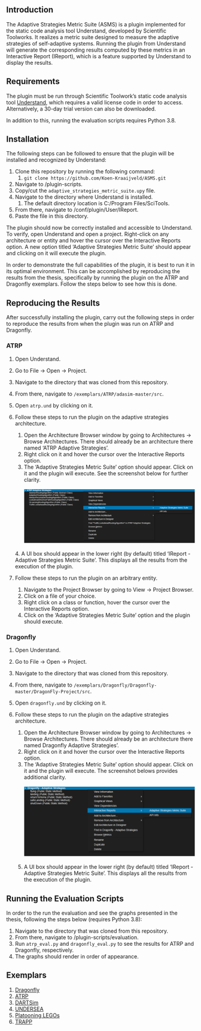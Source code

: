 Introduction
------------
The Adaptive Strategies Metric Suite (ASMS) is a plugin 
implemented for the static code analysis tool Understand, 
developed by Scientific Toolworks. It realizes a 
metric suite designed to measure the adaptive strategies of self-adaptive systems. Running the plugin 
from Understand will generate the corresponding results 
computed by these metrics in an Interactive Report (IReport), 
which is a feature supported by Understand to display the 
results. 

Requirements
------------
The plugin must be run through Scientific Toolwork’s static 
code analysis tool [Understand](https://licensing.scitools.com/download), which requires a valid license 
code in order to access. Alternatively, a 30-day trial 
version can also be downloaded.

In addition to this, running the evaluation scripts requires Python 3.8.

Installation
------------
The following steps can be followed to ensure that the 
plugin will be installed and recognized by Understand:

1. Clone this repository by running the following command:
   1. ```git clone https://github.com/Koen-Kraaijveld/ASMS.git```
2. Navigate to /plugin-scripts.
3. Copy/cut the ```adaptive_strategies_metric_suite.upy``` file.
4. Navigate to the directory where Understand is installed.
   1. The default directory location is C:/Program Files/SciTools.
5. From there, navigate to /conf/plugin/User/IReport.
6. Paste the file in this directory.

The plugin should now be correctly installed and accessible 
to Understand. To verify, open Understand and open a project. 
Right-click on any architecture or entity and hover the 
cursor over the Interactive Reports option. A new option 
titled ‘Adaptive Strategies Metric Suite’ should appear and 
clicking on it will execute the plugin.

In order to demonstrate the full capabilities of the plugin, 
it is best to run it in its optimal environment. This can be 
accomplished by reproducing the results from the thesis, 
specifically by running the plugin on the ATRP and Dragonfly 
exemplars. Follow the steps below to see how this is done.

Reproducing the Results
------------
After successfully installing the plugin, carry out the 
following steps in order to reproduce the results from 
when the plugin was run on ATRP and Dragonfly.

### ATRP ###
1. Open Understand.
2. Go to File → Open → Project.
3. Navigate to the directory that was cloned from this repository.
4. From there, navigate to ```/exemplars/ATRP/adasim-master/src```.
5. Open ```atrp.und``` by clicking on it.
6. Follow these steps to run the plugin on the adaptive strategies architecture.
   1. Open the Architecture Browser window by going to Architectures → Browse Architectures. There should already be an architecture there named ‘ATRP Adaptive Strategies’.
   2. Right click on it and hover the cursor over the Interactive Reports option.
   3. The ‘Adaptive Strategies Metric Suite’ option should appear. Click on it and the plugin will execute. See the screenshot below for further clarity.
    <br /> &nbsp;    
      ![atrp_arch_execute_instructions](/readme-img/atrp_archictecture_execute.png) <br />
    <br />
   4. A UI box should appear in the lower right (by default) titled ‘IReport - Adaptive Strategies Metric Suite’. This displays all the results from the execution of the plugin.

    
7. Follow these steps to run the plugin on an arbitrary entity.
   1. Navigate to the Project Browser by going to View → Project Browser.
   2. Click on a file of your choice.
   3. Right click on a class or function, hover the cursor over the Interactive Reports option.
   4. Click on the ‘Adaptive Strategies Metric Suite’ option and the plugin should execute.


### Dragonfly ###
1. Open Understand.
2. Go to File → Open → Project.
3. Navigate to the directory that was cloned from this repository.
4. From there, navigate to ```/exemplars/Dragonfly/Dragonfly-master/DragonFly-Project/src```.
5. Open ```dragonfly.und``` by clicking on it.
6. Follow these steps to run the plugin on the adaptive strategies architecture.
   1. Open the Architecture Browser window by going to Architectures → Browse Architectures. There should already be an architecture there named Dragonfly Adaptive Strategies’.
   2. Right click on it and hover the cursor over the Interactive Reports option.
   3. The ‘Adaptive Strategies Metric Suite’ option should appear. Click on it and the plugin will execute. The screenshot belows provides additional clarity.
   <br /> &nbsp; 
      ![dragonfly_arch_execute_instructions](/readme-img/dragonfly_archictecture_execute.png) <br />
   <br />
   
   5. A UI box should appear in the lower right (by default) titled ‘IReport - Adaptive Strategies Metric Suite’. This displays all the results from the execution of the plugin.

Running the Evaluation Scripts
------------
In order to the run the evaluation and see the graphs 
presented in the thesis, following the steps below (requires Python 3.8):
1. Navigate to the directory that was cloned from this repository.
2. From there, navigate to /plugin-scripts/evaluation.
3. Run ```atrp_eval.py``` and ```dragonfly_eval.py``` to see the results for ATRP and Dragonfly, respectively.
4. The graphs should render in order of appearance.


Exemplars
------------
1. [Dragonfly](https://github.com/DragonflyDrone/Dragonfly)
2. [ATRP]([https://github.com/brunyuriy/adasim])
3. [DARTSim](https://github.com/cps-sei/dartsim)
4. [UNDERSEA](https://drops.dagstuhl.de/opus/volltexte/2017/7141/)
5. [Platooning LEGOs](https://zenodo.org/record/4604167)
6. [TRAPP](https://github.com/iliasger/TRAPP)